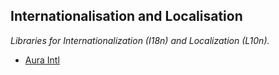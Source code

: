 ## Internationalisation and Localisation
*Libraries for Internationalization (I18n) and Localization (L10n).*
* [Aura Intl](https://github.com/auraphp/Aura.Intl)

